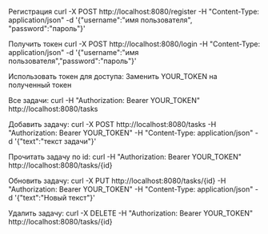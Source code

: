 Регистрация curl -X POST http://localhost:8080/register -H "Content-Type: application/json" -d '{"username":"имя пользователя", "password":"пароль"}'

Получить токен
curl -X POST http://localhost:8080/login -H "Content-Type: application/json" -d '{"username":"имя пользователя","password":"пароль"}'

Использовать токен для доступа:
Заменить YOUR_TOKEN на полученный токен

Все задачи: curl -H "Authorization: Bearer YOUR_TOKEN" http://localhost:8080/tasks

Добавить задачу:
curl -X POST http://localhost:8080/tasks -H "Authorization: Bearer YOUR_TOKEN" -H "Content-Type: application/json" -d '{"text":"текст задачи"}'

Прочитать задачу по id:
curl -H "Authorization: Bearer YOUR_TOKEN" http://localhost:8080/tasks/{id}

Обновить задачу:
curl -X PUT http://localhost:8080/tasks/{id} -H "Authorization: Bearer YOUR_TOKEN" -H "Content-Type: application/json" -d '{"text":"Новый текст"}'

Удалить задачу:
curl -X DELETE -H "Authorization: Bearer YOUR_TOKEN" http://localhost:8080/tasks/{id}